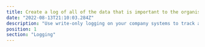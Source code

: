 ```yaml
---
title: Create a log of all of the data that is important to the organisation
date: "2022-08-13T21:10:03.284Z"
description: "Use write-only logging on your company systems to track access and maintain an audit log that can be used to track who accessed what and when."
position: 1
section: "Logging"
---
```

